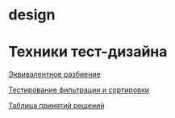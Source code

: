 # design

# Техники тест-дизайна

[Эквивалентное разбиение](https://docs.google.com/spreadsheets/d/1xkVgGl8D1sJbSi4lW2TVE90VCVgzpeGg9eSh216qTSc/edit?gid=1618612150#gid=1618612150)

[Тестирование фильтрации и сортировки](https://docs.google.com/spreadsheets/d/1WmQmCzL7X2at_7Qm_LI41a4IBIZgepSYzlRxCNasJ8g/edit?gid=0#gid=0)

[Таблица принятий решений](https://docs.google.com/spreadsheets/d/1RBZf1qMGj-8DMlAELV5_j9CRufjAsUpQIiYu_dhpo-E/edit?gid=0#gid=0)
